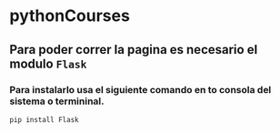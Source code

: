 # pythonCourses

## Para poder correr la pagina es necesario el modulo ```Flask```
### Para instalarlo usa el siguiente comando en to consola del sistema o termininal.
``pip install Flask``
